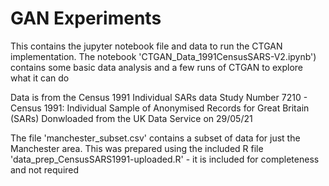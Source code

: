 # GAN Experiments

This contains the jupyter notebook file and data to run the CTGAN implementation.
The notebook 'CTGAN_Data_1991CensusSARS-V2.ipynb') contains some basic data analysis and a few runs of CTGAN to explore what it can do

Data is from the Census 1991 Individual SARs data
Study Number 7210 - Census 1991: Individual Sample of Anonymised Records for Great Britain (SARs)
Donwloaded from the UK Data Service on 29/05/21

The file 'manchester_subset.csv' contains a subset of data for just the Manchester area. This was prepared using the included R file 'data_prep_CensusSARS1991-uploaded.R' - it is included for completeness and not required
